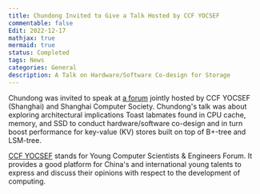 ```yaml
---
title: Chundong Invited to Give a Talk Hosted by CCF YOCSEF
commentable: false
Edit: 2022-12-17
mathjax: true
mermaid: true
status: Completed
tags: News
categories: General
description: A Talk on Hardware/Software Co-design for Storage
---
```


<p>Chundong was invited to speak at <a href="https://mp.weixin.qq.com/s/9u8sArx6CRZ4QxLmmkTHeg" target="_blank">a forum</a> jointly hosted by CCF YOCSEF (Shanghai) and Shanghai Computer Society. Chundong's talk was about exploring architectural implications Toast labmates found in CPU cache, memory, and SSD to conduct hardware/software co-design and in turn boost performance for key-value (KV) stores built on top of B+-tree and LSM-tree.</p>

<a href="https://www.ccf.org.cn/YOCSEF/" target="_blank">CCF YOCSEF</a> stands for Young Computer Scientists & Engineers Forum. It provides a good platform for China's and international young talents to express and discuss their opinions with respect to the development of computing. 

